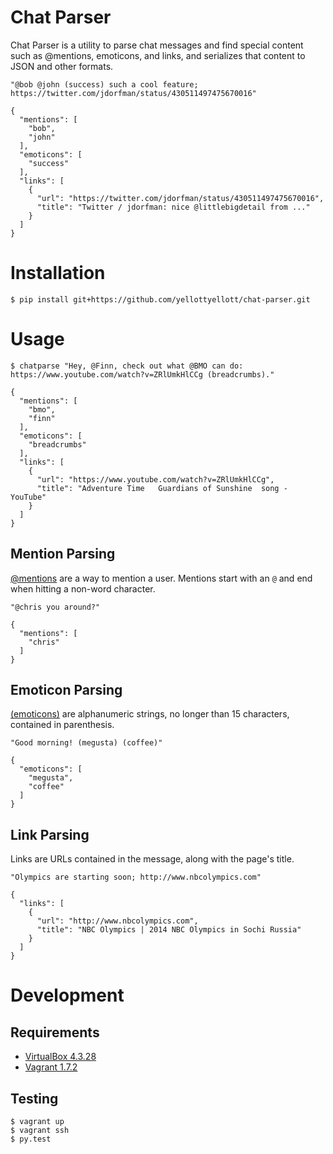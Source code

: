 Chat Parser
====
Chat Parser is a utility to parse chat messages and find special content such
as @mentions, emoticons, and links, and serializes that content to JSON and
other formats.

    "@bob @john (success) such a cool feature; https://twitter.com/jdorfman/status/430511497475670016"

    {
      "mentions": [
        "bob",
        "john"
      ],
      "emoticons": [
        "success"
      ],
      "links": [
        {
          "url": "https://twitter.com/jdorfman/status/430511497475670016",
          "title": "Twitter / jdorfman: nice @littlebigdetail from ..."
        }
      ]
    }


Installation
====

    $ pip install git+https://github.com/yellottyellott/chat-parser.git


Usage
====

    $ chatparse "Hey, @Finn, check out what @BMO can do: https://www.youtube.com/watch?v=ZRlUmkHlCCg (breadcrumbs)."

    {
      "mentions": [
        "bmo",
        "finn"
      ],
      "emoticons": [
        "breadcrumbs"
      ],
      "links": [
        {
          "url": "https://www.youtube.com/watch?v=ZRlUmkHlCCg",
          "title": "Adventure Time   Guardians of Sunshine  song - YouTube"
        }
      ]
    }


Mention Parsing
----
[@mentions][1] are a way to mention a user. Mentions start with an `@` and end
when hitting a non-word character.


    "@chris you around?"

    {
      "mentions": [
        "chris"
      ]
    }


Emoticon Parsing
----
[(emoticons)][2] are alphanumeric strings, no longer than 15 characters,
contained in parenthesis.

    "Good morning! (megusta) (coffee)"

    {
      "emoticons": [
        "megusta",
        "coffee"
      ]
    }


Link Parsing
----
Links are URLs contained in the message, along with the page's title.

    "Olympics are starting soon; http://www.nbcolympics.com"

    {
      "links": [
        {
          "url": "http://www.nbcolympics.com",
          "title": "NBC Olympics | 2014 NBC Olympics in Sochi Russia"
        }
      ]
    }


Development
====

Requirements
----
* [VirtualBox 4.3.28][3]
* [Vagrant 1.7.2][4]


Testing
----

    $ vagrant up
    $ vagrant ssh
    $ py.test

[1]: https://help.hipchat.com/knowledgebase/articles/64429-how-do-mentions-work "HipChat mentions documentatiion"
[2]: https://www.hipchat.com/emoticons "HipChat emoticons documentation"
[3]: https://www.virtualbox.org/ "VirtualBox"
[4]: https://www.vagrantup.com/ "Vagrant"
